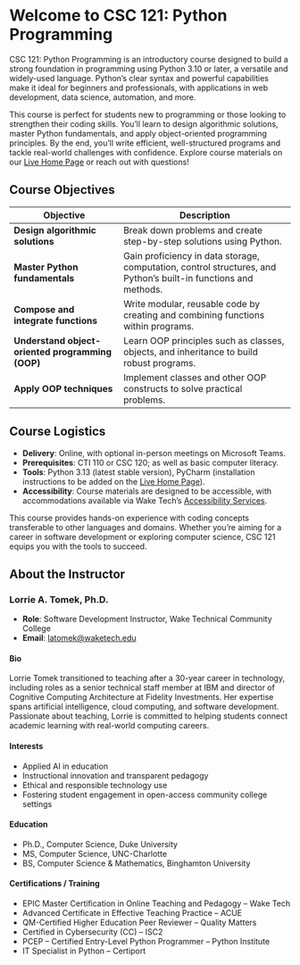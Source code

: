 # Welcome to CSC 121: Python Programming

CSC 121: Python Programming is an introductory course designed to build a strong foundation in programming using Python 3.10 or later, a versatile and widely-used language. Python’s clear syntax and powerful capabilities make it ideal for beginners and professionals, with applications in web development, data science, automation, and more.

This course is perfect for students new to programming or those looking to strengthen their coding skills. You’ll learn to design algorithmic solutions, master Python fundamentals, and apply object-oriented programming principles. By the end, you’ll write efficient, well-structured programs and tackle real-world challenges with confidence. Explore course materials on our [Live Home Page](https://latomekatwaketech.github.io/csc121/) or reach out with questions!

## Course Objectives
| Objective | Description |
|-----------|-------------|
| **Design algorithmic solutions** | Break down problems and create step-by-step solutions using Python. |
| **Master Python fundamentals** | Gain proficiency in data storage, computation, control structures, and Python’s built-in functions and methods. |
| **Compose and integrate functions** | Write modular, reusable code by creating and combining functions within programs. |
| **Understand object-oriented programming (OOP)** | Learn OOP principles such as classes, objects, and inheritance to build robust programs. |
| **Apply OOP techniques** | Implement classes and other OOP constructs to solve practical problems. |

## Course Logistics
- **Delivery**: Online, with optional in-person meetings on Microsoft Teams.
- **Prerequisites**: CTI 110 or CSC 120; as well as basic computer literacy.
- **Tools**: Python 3.13 (latest stable version), PyCharm (installation instructions to be added on the [Live Home Page](https://latomekatwaketech.github.io/csc121/)).
- **Accessibility**: Course materials are designed to be accessible, with accommodations available via Wake Tech’s [Accessibility Services](https://www.waketech.edu/student-services/disability-support-services).

This course provides hands-on experience with coding concepts transferable to other languages and domains. Whether you’re aiming for a career in software development or exploring computer science, CSC 121 equips you with the tools to succeed.

## About the Instructor

### Lorrie A. Tomek, Ph.D.
- **Role**: Software Development Instructor, Wake Technical Community College
- **Email**: [latomek@waketech.edu](mailto:latomek@waketech.edu)

#### Bio
Lorrie Tomek transitioned to teaching after a 30-year career in technology, including roles as a senior technical staff member at IBM and director of Cognitive Computing Architecture at Fidelity Investments. Her expertise spans artificial intelligence, cloud computing, and software development. Passionate about teaching, Lorrie is committed to helping students connect academic learning with real-world computing careers.

#### Interests
- Applied AI in education
- Instructional innovation and transparent pedagogy
- Ethical and responsible technology use
- Fostering student engagement in open-access community college settings

#### Education
- Ph.D., Computer Science, Duke University
- MS, Computer Science, UNC-Charlotte
- BS, Computer Science & Mathematics, Binghamton University

#### Certifications / Training
- EPIC Master Certification in Online Teaching and Pedagogy – Wake Tech
- Advanced Certificate in Effective Teaching Practice – ACUE
- QM-Certified Higher Education Peer Reviewer – Quality Matters
- Certified in Cybersecurity (CC) – ISC2
- PCEP – Certified Entry-Level Python Programmer – Python Institute
- IT Specialist in Python – Certiport
